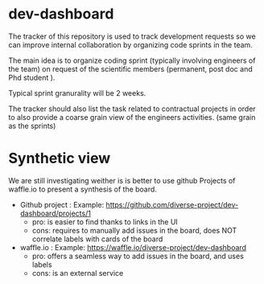 # dev-dashboard
The tracker of this repository is used to track development requests so we can improve internal collaboration by organizing code sprints in the team.

The main idea is to organize coding sprint (typically involving engineers of the team) on request of the scientific members (permanent, post doc and Phd student ).


Typical sprint granurality will be 2 weeks.

The tracker should also list the task related to contractual projects in order to also provide a coarse grain view of the engineers activities. (same grain as the sprints)

# Synthetic view
We are still investigating weither is is better to use github Projects of waffle.io to present a synthesis of the board.
- Github project : Example: https://github.com/diverse-project/dev-dashboard/projects/1  
   - pro: is easier to find thanks to links in the UI 
   - cons: requires to manually add issues in the board, does NOT correlate labels with cards of the board 
- waffle.io : Example: https://waffle.io/diverse-project/dev-dashboard
   - pro: offers a seamless way to add issues in the board, and uses labels 
   - cons: is an external service
